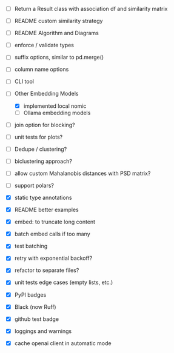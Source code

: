 - [ ] Return a Result class with association df and similarity matrix
- [ ] README custom similarity strategy
- [ ] README Algorithm  and Diagrams
- [ ] enforce / validate types
- [ ] suffix options, similar to pd.merge()
- [ ] column name options
- [ ] CLI tool

- [ ] Other Embedding Models
    - [X] implemented local nomic
    - [ ] Ollama embedding models
- [ ] join option for blocking?
- [ ] unit tests for plots?
- [ ] Dedupe / clustering?
- [ ] biclustering approach?
- [ ] allow custom Mahalanobis distances with PSD matrix?
- [ ] support polars?

- [X] static type annotations
- [X] README better examples
- [X] embed: to truncate long content
- [X] batch embed calls if too many
- [X] test batching
- [X] retry with exponential backoff?
- [X] refactor to separate files?
- [X] unit tests edge cases (empty lists, etc.)
- [x] PyPI badges
- [X] Black (now Ruff)
- [X] github test badge
- [X] loggings and warnings
- [X] cache openai client in automatic mode
